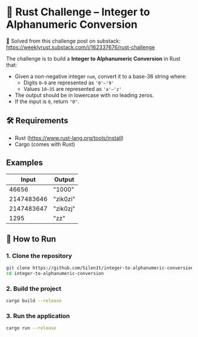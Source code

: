 # 🦀 Rust Challenge – Integer to Alphanumeric Conversion

📎 Solved from this challenge post on substack:
https://weeklyrust.substack.com/i/162337676/rust-challenge

The challenge is to build a **Integer to Alphanumeric Conversion** in Rust that:

- Given a non-negative integer `num`, convert it to a base-36 string where:
  - Digits `0–9` are represented as `'0'–'9'`
  - Values `10–35` are represented as `'a'–'z'`
- The output should be in lowercase with no leading zeros.
- If the input is `0`, return `"0"`.

## 🛠️ Requirements

- Rust (https://www.rust-lang.org/tools/install)
- Cargo (comes with Rust)

## Examples

| Input      | Output   |
| ---------- | -------- |
| 46656      | "1000"   |
| 2147483646 | "zik0zi" |
| 2147483647 | "zik0zj" |
| 1295       | "zz"     |

## 🚀 How to Run

### 1. Clone the repository

```bash
git clone https://github.com/Silen1t/integer-to-alphanumeric-conversion.git
cd integer-to-alphanumeric-conversion
```

### 2. Build the project

```bash
cargo build --release
```

### 3. Run the application

```bash
cargo run --release
```
